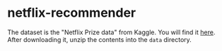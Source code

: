 # netflix-recommender

The dataset is the "Netflix Prize data" from Kaggle. You will find it [here][1]. After downloading it, unzip the contents into the `data` directory.

[1]: <https://www.kaggle.com/datasets/netflix-inc/netflix-prize-data> (Netflix Prize data)